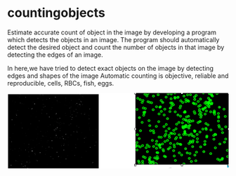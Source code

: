 # countingobjects

Estimate accurate count of object in the image by developing a program which detects the objects in an image. The program should automatically detect the desired object and count the number of objects in that image by detecting the edges of an image. 

In here,we have tried to detect exact objects on the image by detecting edges and shapes of the image 
Automatic counting is objective, reliable and reproducible, cells, RBCs, fish, eggs.

![](image/first.png)
